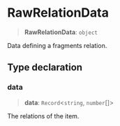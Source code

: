 # RawRelationData

> **RawRelationData**: `object`

Data defining a fragments relation.

## Type declaration

### data

> **data**: `Record`\<`string`, `number`[]\>

The relations of the item.
